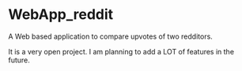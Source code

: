 # WebApp_reddit
A Web based application to compare upvotes of two redditors.

It is a very open project. I am planning to add a LOT of features in the future.
